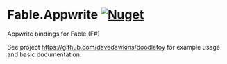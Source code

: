 # Fable.Appwrite [![Nuget](https://img.shields.io/nuget/v/Fable.Appwrite.svg?maxAge=0&colorB=brightgreen)](https://www.nuget.org/packages/Fable.Appwrite)

Appwrite bindings for Fable (F#)

See project https://github.com/davedawkins/doodletoy for example usage and basic documentation.
